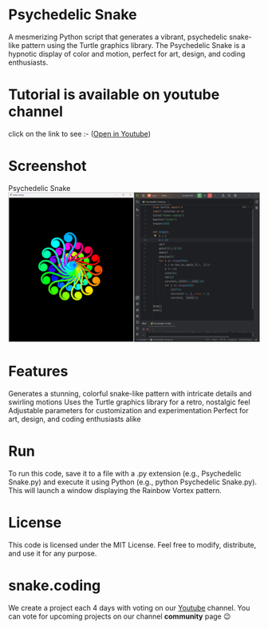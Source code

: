 # Psychedelic Snake

A mesmerizing Python script that generates a vibrant, psychedelic snake-like pattern using the Turtle graphics library. The Psychedelic Snake is a hypnotic display of color and motion, perfect for art, design, and coding enthusiasts.

# Tutorial is available on youtube channel 
click on the link to see :- ([Open in Youtube]())

# Screenshot

Psychedelic Snake
![screenshot](PsychedelicSnake.png)



# Features
Generates a stunning, colorful snake-like pattern with intricate details and swirling motions
Uses the Turtle graphics library for a retro, nostalgic feel
Adjustable parameters for customization and experimentation
Perfect for art, design, and coding enthusiasts alike


# Run
To run this code, save it to a file with a .py extension (e.g., Psychedelic Snake.py) and execute it using Python (e.g., python Psychedelic Snake.py). This will launch a window displaying the Rainbow Vortex pattern.

# License
This code is licensed under the MIT License. Feel free to modify, distribute, and use it for any purpose.

# snake.coding
We create a project each 4 days with voting on our <a href="https://youtube.com/@snakecoding_12" target="_blank">Youtube</a> channel.
You can vote for upcoming projects on our channel **community** page :wink:

